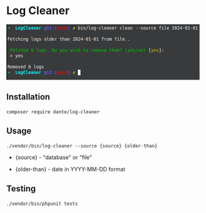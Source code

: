 # Log Cleaner 

![assets/log_cleaner.png](assets/log_cleaner.png)

## Installation 

`composer require dante/log-cleaner`

## Usage 

`./vendor/bin/log-cleaner --source {source} {older-than}`

* {source} - "database" or "file"

* {older-than} - date in YYYY-MM-DD format

## Testing 

`./vendor/bin/phpunit tests`
